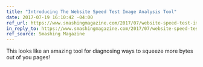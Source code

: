 ```yaml
---
title: "Introducing The Website Speed Test Image Analysis Tool"
date: 2017-07-19 16:10:42 -04:00
ref_url: https://www.smashingmagazine.com/2017/07/website-speed-test-image-analysis-tool/
in_reply_to: https://www.smashingmagazine.com/2017/07/website-speed-test-image-analysis-tool/
ref_source: Smashing Magazine
---
```


This looks like an amazing tool for diagnosing ways to squeeze more bytes out of you pages!